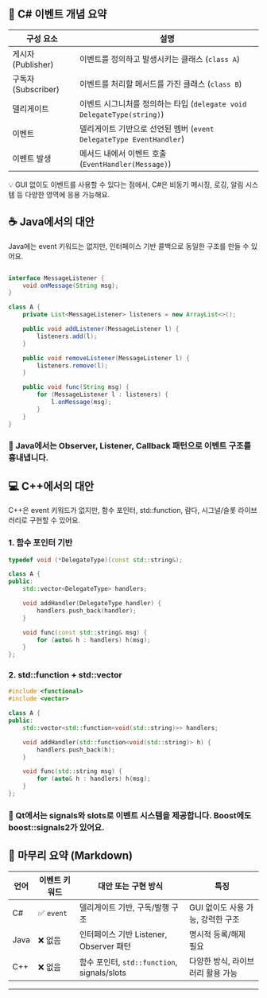 ## 🧠 C# 이벤트 개념 요약

| 구성 요소       | 설명                                                                 |
|----------------|----------------------------------------------------------------------|
| 게시자 (Publisher) | 이벤트를 정의하고 발생시키는 클래스 (`class A`)                        |
| 구독자 (Subscriber)| 이벤트를 처리할 메서드를 가진 클래스 (`class B`)                         |
| 델리게이트      | 이벤트 시그니처를 정의하는 타입 (`delegate void DelegateType(string)`) |
| 이벤트          | 델리게이트 기반으로 선언된 멤버 (`event DelegateType EventHandler`)     |
| 이벤트 발생     | 메서드 내에서 이벤트 호출 (`EventHandler(Message)`)                    |


💡 GUI 없이도 이벤트를 사용할 수 있다는 점에서, C#은 비동기 메시징, 로깅, 알림 시스템 등 다양한 영역에 응용 가능해요.



## ☕ Java에서의 대안

Java에는 event 키워드는 없지만, 인터페이스 기반 콜백으로 동일한 구조를 만들 수 있어요.

```java

interface MessageListener {
    void onMessage(String msg);
}

class A {
    private List<MessageListener> listeners = new ArrayList<>();

    public void addListener(MessageListener l) {
        listeners.add(l);
    }

    public void removeListener(MessageListener l) {
        listeners.remove(l);
    }

    public void func(String msg) {
        for (MessageListener l : listeners) {
            l.onMessage(msg);
        }
    }
}
```

### 🔄 Java에서는 Observer, Listener, Callback 패턴으로 이벤트 구조를 흉내냅니다.


## 💻 C++에서의 대안
C++은 event 키워드가 없지만, 함수 포인터, std::function, 람다, 시그널/슬롯 라이브러리로 구현할 수 있어요.
### 1. 함수 포인터 기반
```cpp
typedef void (*DelegateType)(const std::string&);

class A {
public:
    std::vector<DelegateType> handlers;

    void addHandler(DelegateType handler) {
        handlers.push_back(handler);
    }

    void func(const std::string& msg) {
        for (auto& h : handlers) h(msg);
    }
};
```

###  2. std::function + std::vector
```cpp
#include <functional>
#include <vector>

class A {
public:
    std::vector<std::function<void(std::string)>> handlers;

    void addHandler(std::function<void(std::string)> h) {
        handlers.push_back(h);
    }

    void func(std::string msg) {
        for (auto& h : handlers) h(msg);
    }
};
```

### 🧩 Qt에서는 signals와 slots로 이벤트 시스템을 제공합니다. Boost에도 boost::signals2가 있어요.


## 🎯 마무리 요약 (Markdown)
| 언어   | 이벤트 키워드 | 대안 또는 구현 방식                         | 특징                              |
|--------|----------------|---------------------------------------------|-----------------------------------|
| C#     | ✅ `event`      | 델리게이트 기반, 구독/발행 구조             | GUI 없이도 사용 가능, 강력한 구조 |
| Java   | ❌ 없음         | 인터페이스 기반 Listener, Observer 패턴     | 명시적 등록/해제 필요             |
| C++    | ❌ 없음         | 함수 포인터, `std::function`, signals/slots | 다양한 방식, 라이브러리 활용 가능 |

---

